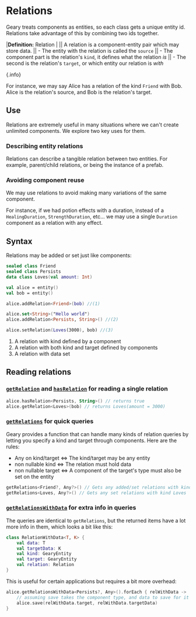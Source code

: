 # Relations

Geary treats components as entities, so each class gets a unique entity id. Relations take advantage of this by combining two ids together.

|**Definition:** Relation
|
|| A relation is a component-entity pair which may store data.
|| - The entity with the relation is called the `source`
|| - The component part is the relation's `kind`, it defines what the relation *is*
|| - The second is the relation's `target`, or which entity our relation is *with*

{.info}

For instance, we may say Alice has a relation of the kind `Friend` with Bob. Alice is the relation's source, and Bob is the relation's target.

## Use

Relations are extremely useful in many situations where we can't create unlimited components. We explore two key uses for them.

### Describing entity relations

Relations can describe a tangible relation between two entities. For example, parent/child relations, or being the instance of a prefab.

### Avoiding component reuse

We may use relations to avoid making many variations of the same component. 

For instance, if we had potion effects with a duration, instead of a `HealingDuration`, `StrengthDuration`, etc... we may use a single `Duration` component as a relation with any effect.

## Syntax

Relations may be added or set just like components:

```kotlin
sealed class Friend
sealed class Persists
data class Loves(val amount: Int)

val alice = entity()
val bob = entity()

alice.addRelation<Friend>(bob) //(1)

alice.set<String>("Hello world")
alice.addRelation<Persists, String>() //(2)

alice.setRelation(Loves(3000), bob) //(3)
```

1. A relation with kind defined by a component
2. A relation with both kind and target defined by components
3. A relation with data set

## Reading relations

### [`getRelation`](https://mineinabyss.com/Geary/geary-core/com.mineinabyss.geary.datatypes/-entity/get-relation.html) and [`hasRelation`](https://mineinabyss.com/Geary/geary-core/com.mineinabyss.geary.datatypes/-entity/has-relation.html) for reading a single relation

```kotlin
alice.hasRelation<Persists, String>() // returns true
alice.getRelation<Loves>(bob) // returns Loves(amount = 3000)
```

### [`getRelations`](https://mineinabyss.com/Geary/geary-core/com.mineinabyss.geary.datatypes/-entity/get-relations.html) for quick queries

Geary provides a function that can handle many kinds of relation queries by letting you specify a kind and target through components. Here are the rules:

- Any on kind/target <=> The kind/target may be any entity
- non nullable kind <=> The relation must hold data
- non nullable target <=> A component of the target's type must also be set on the entity

```kotlin
getRelations<Friend?, Any?>() // Gets any added/set relations with kind Friend
getRelations<Loves, Any?>() // Gets any set relations with kind Loves
```

### [`getRelationsWithData`](https://mineinabyss.com/Geary/geary-core/com.mineinabyss.geary.datatypes/-entity/get-relations-with-data.html) for extra info in queries

The queries are identical to `getRelations`, but the returned items have a lot more info in them, which looks a bit like this:

```kotlin
class RelationWithData<T, K> {
    val data: T
    val targetData: K
    val kind: GearyEntity
    val target: GearyEntity
    val relation: Relation
}
```

This is useful for certain applications but requires a bit more overhead:

```kotlin
alice.getRelationsWithData<Persists?, Any>().forEach { relWithData ->
    // assuming save takes the component type, and data to save for it
    alice.save(relWithData.target, relWithData.targetData)
}
```
